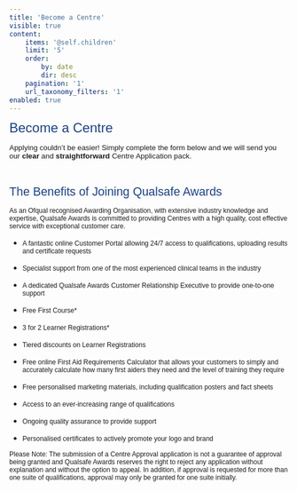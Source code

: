 ```yaml
---
title: 'Become a Centre'
visible: true
content:
    items: '@self.children'
    limit: '5'
    order:
        by: date
        dir: desc
    pagination: '1'
    url_taxonomy_filters: '1'
enabled: true
---
```


<p><span id="become-a-centre-title" style="color: #174290; font-size: 18pt; font-family: arial, helvetica, sans-serif;">Become a Centre</span></p>
<p><span style="font-size: 10pt; font-family: arial, helvetica, sans-serif;">Applying couldn&rsquo;t be easier! Simply complete the form below and we will send you our<strong>&nbsp;</strong><strong>clear&nbsp;</strong>and<strong>&nbsp;</strong><strong>straightforward&nbsp;</strong>Centre Application pack.</span></p>
<p>&nbsp;</p>
<div class="become-a-centre desktop"><span id="become-a-centre-benefits-title" style="font-size: 16pt; font-family: arial, helvetica, sans-serif; color: #174290;">The Benefits of Joining Qualsafe Awards</span>
<p><span style="font-size: 9pt; font-family: arial, helvetica, sans-serif;">As an Ofqual recognised Awarding Organisation, with extensive industry knowledge and expertise, Qualsafe Awards is committed to providing Centres with a high quality, cost effective service with exceptional customer care.&nbsp;</span></p>
<ul>
<li><span style="font-size: 9pt; font-family: arial, helvetica, sans-serif;">A fantastic online Customer Portal allowing 24/7 access to qualifications, uploading results and certificate requests</span></li>
</ul>
<ul>
<li><span style="font-size: 9pt; font-family: arial, helvetica, sans-serif;">Specialist support from one of the most experienced clinical teams in the industry</span></li>
</ul>
<ul>
<li><span style="font-size: 9pt; font-family: arial, helvetica, sans-serif;">A dedicated Qualsafe Awards Customer Relationship Executive to provide one-to-one support</span></li>
</ul>
<ul>
<li><span style="font-size: 9pt; font-family: arial, helvetica, sans-serif;">Free First Course*</span></li>
</ul>
<ul>
<li><span style="font-size: 9pt; font-family: arial, helvetica, sans-serif;">3 for 2 Learner Registrations*</span></li>
</ul>
<ul>
<li><span style="font-size: 9pt; font-family: arial, helvetica, sans-serif;">Tiered discounts on Learner Registrations</span></li>
</ul>
<ul>
<li><span style="font-size: 9pt; font-family: arial, helvetica, sans-serif;">Free online First Aid Requirements Calculator that allows your customers to simply and accurately calculate how many first aiders they need and the&nbsp;level of training they require</span></li>
</ul>
<ul>
<li><span style="font-size: 9pt; font-family: arial, helvetica, sans-serif;">Free personalised marketing materials, including qualification posters and fact sheets</span></li>
</ul>
<ul>
<li><span style="font-size: 9pt; font-family: arial, helvetica, sans-serif;">Access to an ever-increasing range of qualifications</span></li>
</ul>
<ul>
<li><span style="font-size: 9pt; font-family: arial, helvetica, sans-serif;">Ongoing quality assurance to provide support</span></li>
</ul>
<ul>
<li><span style="font-size: 9pt; font-family: arial, helvetica, sans-serif;">Personalised certificates to actively promote your logo and brand</span></li>
</ul>
</div>
<p><span style="font-size: 9pt; font-family: arial, helvetica, sans-serif;">Please Note: The submission of a Centre Approval application is not a guarantee of approval being granted and Qualsafe Awards reserves the right to reject any application without explanation and without the option to appeal. In addition, if approval is requested for more than one suite of qualifications, approval may only be granted for one suite initially.</span></p>